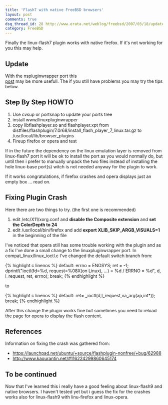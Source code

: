 ```yaml
---
title: 'Flash7 with native FreeBSD browsers'
layout: post
comments: true
dsq_thread_id: 28 http://www.erata.net/weblog/freebsd/2007/03/18/updateflash7-with-native-freebsd-browsers/
category: FreeBSD
---
```

Finally the linux-flash7 plugin works with native firefox. If it's not working for you this may help.


## Update

With the nspluginwrapper port this [  
post][1] may be more usefull. The if you still have problems you may try the tips below.

## Step By Step HOWTO

1. Use cvsup or portsnap to update your ports tree
2. install www/linuxpluginwrapper
3. copy libflashplayer.so and flashplayer.xpt from distfiles/flashplugin/7.0r68/install_flash_player_7_linux.tar.gz to /usr/local/lib/browser_plugins
4. Fireup firefox or opera and test

If in the future the dependency on the linux emulation layer is removed from linux-flash7 port it will be ok to install the port as you would normally do, but until then i prefer to manually unpack the two files instead of installing the hole linux-base port(s) witch is not needed anyway for the plugin to work.  
  
If it works congratulations, if firefox crashes and opera displays just an empty box ... read on.

## Fixing Plugin Crash

Here there are two things to try. (the first one is recommended)

1.  edit /etc/X11/xorg.conf and **disable the Composite extension** and **set the ColorDepth to 24**
2.  edit /usr/local/bin/firefox and add **export XLIB\_SKIP\_ARGB_VISUALS=1** in the beginning of the file

I've noticed that opera still has some trouble working with the plugin and as a fix I've done a small change to the linuxpluginwrapper port. In compat\_linux/linux\_ioctl.c I've changed the default switch branch from:

{% highlight c linenos %}
default:
    errno = ENOSYS;
    ret   = -1;
    dprintf("ioctl(fd=%d, request=%08X(on Linux), ...) = %d / ERRNO = %d", d, l_request, ret, errno);
    break;
{% endhighlight %}

to

{% highlight c linenos %}
default:
     ret= _ioctl(d,l_request,va_arg(ap,int*)); 
     break; 
{% endhighlight %}

After this change the plugin works fine but sometimes you need to reload the page for opera to display the flash content.

## References

Information on fixing the crash was gathered from:

*   <https://launchpad.net/ubuntu/+source/flashplugin-nonfree/+bug/62988>
*   <http://www.kaourantin.net/#116224299860645174>

## To be continued

Now that I've learned this i really have a good feeling about linux-flash9 and native browsers. I haven't tested yet but i guess the fix for the crashes works also for linux-flash9 with linu-firefox and linux-opera.

 [1]: http://unix.derkeiler.com/Mailing-Lists/FreeBSD/questions/2007-07/msg01919.htm